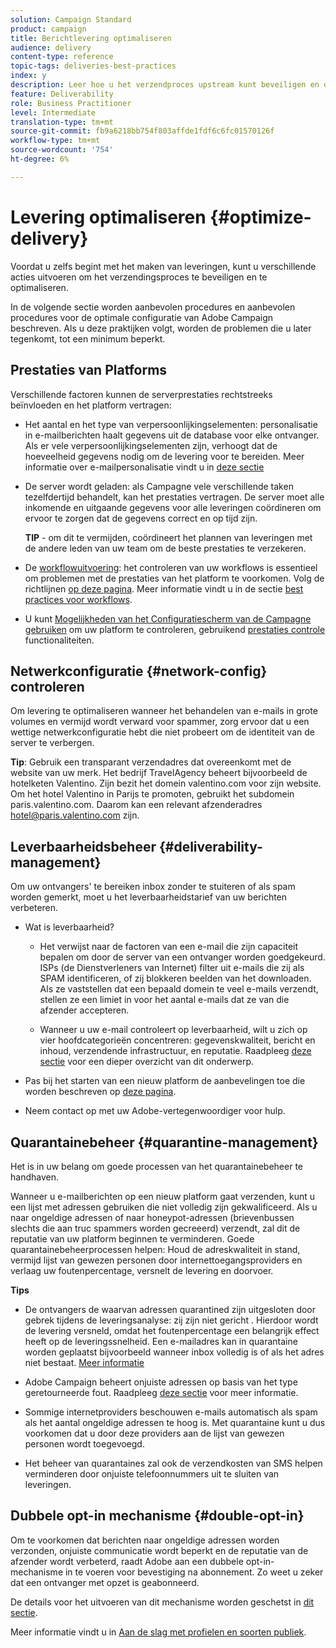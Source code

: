 ```yaml
---
solution: Campaign Standard
product: campaign
title: Berichtlevering optimaliseren
audience: delivery
content-type: reference
topic-tags: deliveries-best-practices
index: y
description: Leer hoe u het verzendproces upstream kunt beveiligen en optimaliseren.
feature: Deliverability
role: Business Practitioner
level: Intermediate
translation-type: tm+mt
source-git-commit: fb9a6218bb754f803affde1fdf6c6fc01570126f
workflow-type: tm+mt
source-wordcount: '754'
ht-degree: 6%

---
```



# Levering optimaliseren {#optimize-delivery}

Voordat u zelfs begint met het maken van leveringen, kunt u verschillende acties uitvoeren om het verzendingsproces te beveiligen en te optimaliseren.

In de volgende sectie worden aanbevolen procedures en aanbevolen procedures voor de optimale configuratie van Adobe Campaign beschreven. Als u deze praktijken volgt, worden de problemen die u later tegenkomt, tot een minimum beperkt.

## Prestaties van Platforms

Verschillende factoren kunnen de serverprestaties rechtstreeks beïnvloeden en het platform vertragen:

* Het aantal en het type van verpersoonlijkingselementen: personalisatie in e-mailberichten haalt gegevens uit de database voor elke ontvanger. Als er vele verpersoonlijkingselementen zijn, verhoogt dat de hoeveelheid gegevens nodig om de levering voor te bereiden.  Meer informatie over e-mailpersonalisatie vindt u in [deze sectie](../../designing/using/personalization.md)

* De server wordt geladen: als Campagne vele verschillende taken tezelfdertijd behandelt, kan het prestaties vertragen. De server moet alle inkomende en uitgaande gegevens voor alle leveringen coördineren om ervoor te zorgen dat de gegevens correct en op tijd zijn.

   **TIP**  - om dit te vermijden, coördineert het plannen van leveringen met de andere leden van uw team om de beste prestaties te verzekeren.

* De [workflowuitvoering](../../automating/using/about-workflow-execution.md): het controleren van uw workflows is essentieel om problemen met de prestaties van het platform te voorkomen. Volg de richtlijnen [op deze pagina](../../automating/using/monitoring-workflow-execution.md). Meer informatie vindt u in de sectie [best practices voor workflows](../../automating/using/best-practices-workflows.md).

* U kunt [Mogelijkheden van het Configuratiescherm van de Campagne gebruiken](https://docs.adobe.com/content/help/en/control-panel/using/discover-control-panel/key-features.html) om uw platform te controleren, gebruikend [prestaties controle](https://docs.adobe.com/content/help/en/control-panel/using/performance-monitoring/about-performance-monitoring.html) functionaliteiten.

## Netwerkconfiguratie {#network-config} controleren

Om levering te optimaliseren wanneer het behandelen van e-mails in grote volumes en vermijd wordt verward voor spammer, zorg ervoor dat u een wettige netwerkconfiguratie hebt die niet probeert om de identiteit van de server te verbergen.

**Tip**: Gebruik een transparant verzendadres dat overeenkomt met de website van uw merk. Het bedrijf TravelAgency beheert bijvoorbeeld de hotelketen Valentino. Zijn bezit het domein valentino.com voor zijn website. Om het hotel Valentino in Parijs te promoten, gebruikt het subdomein paris.valentino.com. Daarom kan een relevant afzenderadres hotel@paris.valentino.com zijn.

## Leverbaarheidsbeheer {#deliverability-management}

Om uw ontvangers&#39; te bereiken inbox zonder te stuiteren of als spam worden gemerkt, moet u het leverbaarheidstarief van uw berichten verbeteren.

* Wat is leverbaarheid?

   * Het verwijst naar de factoren van een e-mail die zijn capaciteit bepalen om door de server van een ontvanger worden goedgekeurd. ISPs (de Dienstverleners van Internet) filter uit e-mails die zij als SPAM identificeren, of zij blokkeren beelden van het downloaden. Als ze vaststellen dat een bepaald domein te veel e-mails verzendt, stellen ze een limiet in voor het aantal e-mails dat ze van die afzender accepteren.

   * Wanneer u uw e-mail controleert op leverbaarheid, wilt u zich op vier hoofdcategorieën concentreren: gegevenskwaliteit, bericht en inhoud, verzendende infrastructuur, en reputatie. Raadpleeg [deze sectie](../../sending/using/about-deliverability.md) voor een dieper overzicht van dit onderwerp.

* Pas bij het starten van een nieuw platform de aanbevelingen toe die worden beschreven op [deze pagina](https://experienceleague.adobe.com/docs/deliverability-learn/deliverability-best-practice-guide/transition-process/switching-email-platforms.html#transition-process).

* Neem contact op met uw Adobe-vertegenwoordiger voor hulp.

## Quarantainebeheer {#quarantine-management}

Het is in uw belang om goede processen van het quarantainebeheer te handhaven.

Wanneer u e-mailberichten op een nieuw platform gaat verzenden, kunt u een lijst met adressen gebruiken die niet volledig zijn gekwalificeerd. Als u naar ongeldige adressen of naar honeypot-adressen (brievenbussen slechts die aan truc spammers worden gecreeerd) verzendt, zal dit de reputatie van uw platform beginnen te verminderen. Goede quarantainebeheerprocessen helpen: Houd de adreskwaliteit in stand, vermijd lijst van gewezen personen door internettoegangsproviders en verlaag uw foutenpercentage, versnelt de levering en doorvoer.

**Tips**

* De ontvangers de waarvan adressen quarantined zijn uitgesloten door gebrek tijdens de leveringsanalyse: zij zijn niet gericht . Hierdoor wordt de levering versneld, omdat het foutenpercentage een belangrijk effect heeft op de leveringssnelheid. Een e-mailadres kan in quarantaine worden geplaatst bijvoorbeeld wanneer inbox volledig is of als het adres niet bestaat. [Meer informatie](../../sending/using/understanding-quarantine-management.md#identifying-quarantined-addresses)

* Adobe Campaign beheert onjuiste adressen op basis van het type geretourneerde fout. Raadpleeg [deze sectie](../../sending/using/understanding-quarantine-management.md) voor meer informatie.

* Sommige internetproviders beschouwen e-mails automatisch als spam als het aantal ongeldige adressen te hoog is. Met quarantaine kunt u dus voorkomen dat u door deze providers aan de lijst van gewezen personen wordt toegevoegd.

* Het beheer van quarantaines zal ook de verzendkosten van SMS helpen verminderen door onjuiste telefoonnummers uit te sluiten van leveringen.

## Dubbele opt-in mechanisme {#double-opt-in}

Om te voorkomen dat berichten naar ongeldige adressen worden verzonden, onjuiste communicatie wordt beperkt en de reputatie van de afzender wordt verbeterd, raadt Adobe aan een dubbele opt-in-mechanisme in te voeren voor bevestiging na abonnement. Zo weet u zeker dat een ontvanger met opzet is geabonneerd.

De details voor het uitvoeren van dit mechanisme worden geschetst in [dit sectie](../../audiences/using/about-opt-in-and-opt-out-in-campaign.md).

Meer informatie vindt u in [Aan de slag met profielen en soorten publiek](../../audiences/using/get-started-profiles-and-audiences.md).
